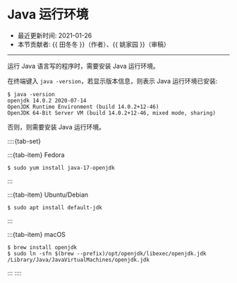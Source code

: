 # Java 运行环境

- 最近更新时间: 2021-01-26
- 本节贡献者: {{ 田冬冬 }}（作者）、{{ 姚家园 }}（审稿）

---

运行 Java 语言写的程序时，需要安装 Java 运行环境。

在终端键入 `java -version`，若显示版本信息，则表示 Java 运行环境已安装:

```
$ java -version
openjdk 14.0.2 2020-07-14
OpenJDK Runtime Environment (build 14.0.2+12-46)
OpenJDK 64-Bit Server VM (build 14.0.2+12-46, mixed mode, sharing)
```

否则，则需要安装 Java 运行环境。

::::{tab-set}

:::{tab-item} Fedora
```
$ sudo yum install java-17-openjdk
```
:::

:::{tab-item} Ubuntu/Debian
```
$ sudo apt install default-jdk
```
:::

:::{tab-item} macOS
```
$ brew install openjdk
$ sudo ln -sfn $(brew --prefix)/opt/openjdk/libexec/openjdk.jdk /Library/Java/JavaVirtualMachines/openjdk.jdk
```
:::
::::
